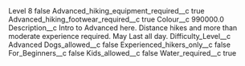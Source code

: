 <?xml version="1.0" encoding="UTF-8"?>
<CustomMetadata xmlns="http://soap.sforce.com/2006/04/metadata" xmlns:xsi="http://www.w3.org/2001/XMLSchema-instance" xmlns:xsd="http://www.w3.org/2001/XMLSchema">
    <label>Level 8</label>
    <protected>false</protected>
    <values>
        <field>Advanced_hiking_equipment_required__c</field>
        <value xsi:type="xsd:boolean">true</value>
    </values>
    <values>
        <field>Advanced_hiking_footwear_required__c</field>
        <value xsi:type="xsd:boolean">true</value>
    </values>
    <values>
        <field>Colour__c</field>
        <value xsi:type="xsd:double">990000.0</value>
    </values>
    <values>
        <field>Description__c</field>
        <value xsi:type="xsd:string">Intro to Advanced here. Distance hikes and more than moderate experience required. May Last all day.</value>
    </values>
    <values>
        <field>Difficulty_Level__c</field>
        <value xsi:type="xsd:string">Advanced</value>
    </values>
    <values>
        <field>Dogs_allowed__c</field>
        <value xsi:type="xsd:boolean">false</value>
    </values>
    <values>
        <field>Experienced_hikers_only__c</field>
        <value xsi:type="xsd:boolean">false</value>
    </values>
    <values>
        <field>For_Beginners__c</field>
        <value xsi:type="xsd:boolean">false</value>
    </values>
    <values>
        <field>Kids_allowed__c</field>
        <value xsi:type="xsd:boolean">false</value>
    </values>
    <values>
        <field>Water_required__c</field>
        <value xsi:type="xsd:boolean">true</value>
    </values>
</CustomMetadata>
